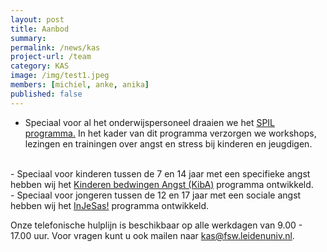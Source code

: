 ```yaml
---
layout: post
title: Aanbod 
summary:
permalink: /news/kas
project-url: /team
category: KAS
image: /img/test1.jpeg
members: [michiel, anke, anika]
published: false
---
```



- Speciaal voor al het onderwijspersoneel draaien we het <a href="/projects/spil"> SPIL programma.</a> In het kader van dit programma verzorgen we workshops, lezingen en trainingen over angst en stress bij kinderen en jeugdigen.
<br>
- Speciaal voor kinderen tussen de 7 en 14 jaar met een specifieke angst hebben wij het <a href="/projects/kiba"> Kinderen bedwingen Angst (KibA)</a> programma ontwikkeld. 
<br>
- Speciaal voor jongeren tussen de 12 en 17 jaar met een sociale angst hebben wij het <a href="/projects/sas"> InJeSas!</a> programma ontwikkeld.
<br>

Onze telefonische hulplijn is beschikbaar op alle werkdagen van 9.00 - 17.00 uur. Voor vragen kunt u ook mailen naar kas@fsw.leidenuniv.nl.
<br>
<br>
